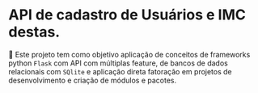# API de cadastro de Usuários e IMC destas.
📜 Este projeto tem como objetivo aplicação de conceitos de frameworks python `Flask` com API com múltiplas feature, de bancos de dados relacionais com `SQlite` e aplicação direta fatoração em projetos de desenvolvimento e criação de módulos e pacotes.


